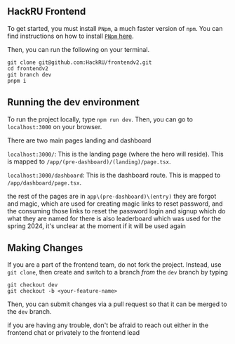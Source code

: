 ## HackRU Frontend

To get started, you must install `PNpm`, a much faster version of `npm`. You can find instructions on how to install [`PNpm` here](https://pnpm.io/installation).

Then, you can run the following on your terminal.

```
git clone git@github.com:HackRU/frontendv2.git
cd frontendv2
git branch dev
pnpm i
```

## Running the dev environment
To run the project locally, type `npm run dev`. Then, you can go to `localhost:3000` on your browser.

There are two main pages landing and dashboard

`localhost:3000/`: This is the landing page (where the hero will reside). This is mapped to `/app/(pre-dashboard)/(landing)/page.tsx`.

`localhost:3000/dashboard`: This is the dashboard route. This is mapped to `/app/dashboard/page.tsx`.

the rest of the pages are in `app\(pre-dashboard)\(entry)` they are 
  forgot and magic, which are used for creating magic links to reset password, and the consuming those links to reset the password
  login and signup which do what they are named for
  there is also leaderboard which was used for the spring 2024, it's unclear at the moment if it will be used again



## Making Changes
If you are a part of the frontend team, do not fork the project. Instead, use `git clone`, then create and switch to a branch *from* the `dev` branch by typing
```
git checkout dev
git checkout -b <your-feature-name>
```
Then, you can submit changes via a pull request so that it can be merged to the `dev` branch.

if you are having any trouble, don't be afraid to reach out either in the frontend chat or privately to the frontend lead
